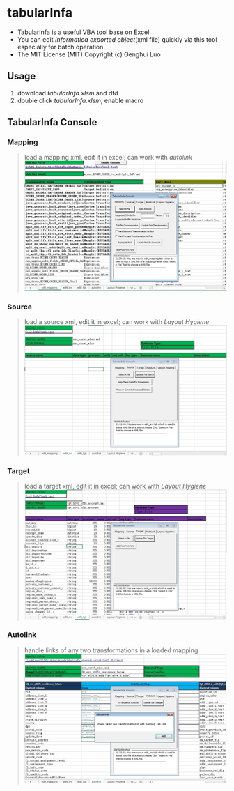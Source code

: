 # tabularInfa

- TabularInfa is a useful VBA tool base on Excel.
- You can edit *Informatica exported object*(xml file) quickly via this tool especially for batch operation.
- The MIT License (MIT) Copyright (c) Genghui Luo

## Usage

1. download *tabularInfa.xlsm* and dtd
2. double click *tabularInfa.xlsm*, enable macro

## TabularInfa Console

### Mapping
> load a mapping xml, edit it in excel; can work with *autolink*
![](./screenshot/edit_mapping.jpg)

### Source
> load a source xml, edit it in excel; can work with *Layout Hygiene*
![](./screenshot/edit_src.jpg)

### Target
> load a target xml, edit it in excel; can work with *Layout Hygiene*
![](./screenshot/edit_tgt.jpg)

### Autolink
> handle links of any two transformations in a loaded mapping
![](./screenshot/autolink.jpg)
